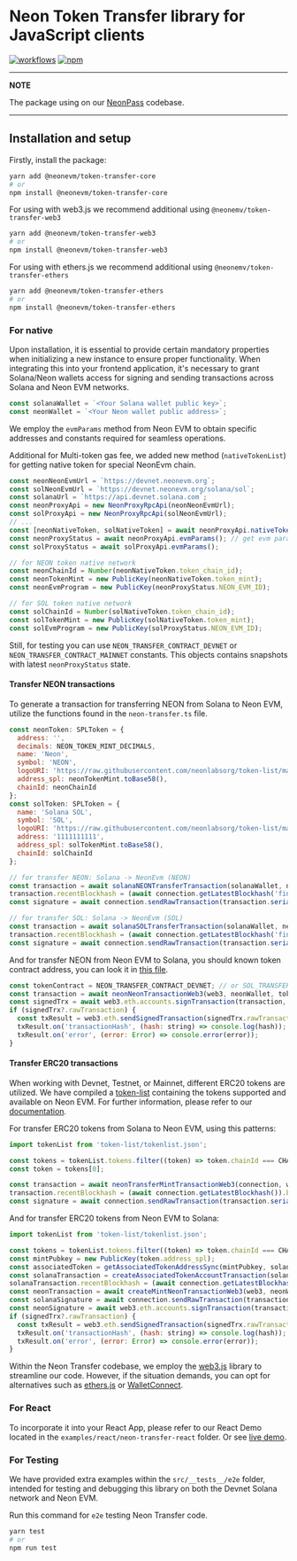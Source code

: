 # Neon Token Transfer library for JavaScript clients

[![workflows](https://github.com/neonlabsorg/neon-client-transfer/actions/workflows/test.yml/badge.svg?branch=master)](https://github.com/neonlabsorg/neon-client-transfer/actions)
[![npm](https://img.shields.io/npm/v/@neonevm/token-transfer.svg)](https://www.npmjs.com/package/@neonevm/token-transfer)

---

**NOTE**

The package using on our [NeonPass](https://neonpass.live/) codebase.

---

## Installation and setup

Firstly, install the package:

```sh
yarn add @neonevm/token-transfer-core
# or
npm install @neonevm/token-transfer-core
```

For using with web3.js we recommend additional using `@neonemv/token-transfer-web3`

```sh
yarn add @neonevm/token-transfer-web3
# or
npm install @neonevm/token-transfer-web3
```

For using with ethers.js we recommend additional using `@neonemv/token-transfer-ethers`

```sh
yarn add @neonevm/token-transfer-ethers
# or
npm install @neonevm/token-transfer-ethers
```

### For native

Upon installation, it is essential to provide certain mandatory properties when initializing a new instance to ensure proper functionality. When integrating this into your frontend application, it's necessary to grant Solana/Neon wallets access for signing and sending transactions across Solana and Neon EVM networks.


```javascript
const solanaWallet = `<Your Solana wallet public key>`;
const neonWallet = `<Your Neon wallet public address>`;
```

We employ the `evmParams` method from Neon EVM to obtain specific addresses and constants required for seamless operations.

Additional for Multi-token gas fee, we added new method (`nativeTokenList`) for getting native token for special NeonEvm chain. 

```javascript
const neonNeonEvmUrl = `https://devnet.neonevm.org`;
const solNeonEvmUrl = `https://devnet.neonevm.org/solana/sol`;
const solanaUrl = `https://api.devnet.solana.com`;
const neonProxyApi = new NeonProxyRpcApi(neonNeonEvmUrl);
const solProxyApi = new NeonProxyRpcApi(solNeonEvmUrl);
// ...
const [neonNativeToken, solNativeToken] = await neonProxyApi.nativeTokenList(); // get native tokens for chain networks
const neonProxyStatus = await neonProxyApi.evmParams(); // get evm params config
const solProxyStatus = await solProxyApi.evmParams();

// for NEON token native network
const neonChainId = Number(neonNativeToken.token_chain_id);
const neonTokenMint = new PublicKey(neonNativeToken.token_mint);
const neonEvmProgram = new PublicKey(neonProxyStatus.NEON_EVM_ID);

// for SOL token native network
const solChainId = Number(solNativeToken.token_chain_id);
const solTokenMint = new PublicKey(solNativeToken.token_mint);
const solEvmProgram = new PublicKey(solProxyStatus.NEON_EVM_ID);
```

Still, for testing you can use `NEON_TRANSFER_CONTRACT_DEVNET` or `NEON_TRANSFER_CONTRACT_MAINNET` constants. This objects contains snapshots with latest `neonProxyStatus` state. 

#### Transfer NEON transactions

To generate a transaction for transferring NEON from Solana to Neon EVM, utilize the functions found in the `neon-transfer.ts` file.

```javascript
const neonToken: SPLToken = {
  address: '',
  decimals: NEON_TOKEN_MINT_DECIMALS,
  name: 'Neon',
  symbol: 'NEON',
  logoURI: 'https://raw.githubusercontent.com/neonlabsorg/token-list/main/neon_token_md.png',
  address_spl: neonTokenMint.toBase58(),
  chainId: neonChainId
};
const solToken: SPLToken = {
  name: 'Solana SOL',
  symbol: 'SOL',
  logoURI: 'https://raw.githubusercontent.com/neonlabsorg/token-list/master/assets/solana-sol-logo.svg',
  address: '1111111111',
  address_spl: solTokenMint.toBase58(),
  chainId: solChainId
};

// for transfer NEON: Solana -> NeonEvm (NEON)
const transaction = await solanaNEONTransferTransaction(solanaWallet, neonWallet, neonEvmProgram, neonTokenMint, neonToken, amount, neonChainId); // Solana Transaction object
transaction.recentBlockhash = (await connection.getLatestBlockhash('finalized')).blockhash; // Network blockhash
const signature = await connection.sendRawTransaction(transaction.serialize()); // method for sign and send transaction to network

// for transfer SOL: Solana -> NeonEvm (SOL)
const transaction = await solanaSOLTransferTransaction(solanaWallet, neonWallet, solEvmProgram, solTokenMint, neonToken, amount, solChainId); // Solana Transaction object
transaction.recentBlockhash = (await connection.getLatestBlockhash('finalized')).blockhash; // Network blockhash
const signature = await connection.sendRawTransaction(transaction.serialize()); // method for sign and send transaction to network
```

And for transfer NEON from Neon EVM to Solana, you should known token contract address, you can look it in [this file](https://github.com/neonlabsorg/neon-client-transfer/blob/master/src/data/constants.ts).

```javascript
const tokenContract = NEON_TRANSFER_CONTRACT_DEVNET; // or SOL_TRANSFER_CONTRACT_DEVNET
const transaction = await neonNeonTransactionWeb3(web3, neonWallet, tokenContract, solanaWallet, amount); // Neon EVM Transaction object
const signedTrx = await web3.eth.accounts.signTransaction(transaction, neonWallet.privateKey);
if (signedTrx?.rawTransaction) {
  const txResult = web3.eth.sendSignedTransaction(signedTrx.rawTransaction);
  txResult.on('transactionHash', (hash: string) => console.log(hash));
  txResult.on('error', (error: Error) => console.error(error));
}
```

#### Transfer ERC20 transactions

When working with Devnet, Testnet, or Mainnet, different ERC20 tokens are utilized. We have compiled a [token-list](https://github.com/neonlabsorg/token-list) containing the tokens supported and available on Neon EVM. For further information, please refer to our [documentation](https://docs.neonfoundation.io/docs/tokens/token_list).

For transfer ERC20 tokens from Solana to Neon EVM, using this patterns:

```javascript
import tokenList from 'token-list/tokenlist.json';

const tokens = tokenList.tokens.filter((token) => token.chainId === CHAIN_ID);
const token = tokens[0];

const transaction = await neonTransferMintTransactionWeb3(connection, web3, proxyApi, proxyStatus, neonEvmProgram/* or solEvmProgram*/, solanaWallet, neonWallet, token, amount, neonChainId /*or solChainId*/);
transaction.recentBlockhash = (await connection.getLatestBlockhash()).blockhash;
const signature = await connection.sendRawTransaction(transaction.serialize());
```

And for transfer ERC20 tokens from Neon EVM to Solana:

```javascript
import tokenList from 'token-list/tokenlist.json';

const tokens = tokenList.tokens.filter((token) => token.chainId === CHAIN_ID);
const mintPubkey = new PublicKey(token.address_spl);
const associatedToken = getAssociatedTokenAddressSync(mintPubkey, solanaWallet);
const solanaTransaction = createAssociatedTokenAccountTransaction(solanaWallet, mintPubkey, associatedToken, proxyStatus.NEON_HEAP_FRAME);
solanaTransaction.recentBlockhash = (await connection.getLatestBlockhash()).blockhash;
const neonTransaction = await createMintNeonTransactionWeb3(web3, neonWallet.address, associatedToken, token, amount);
const solanaSignature = await connection.sendRawTransaction(transaction.serialize());
const neonSignature = await web3.eth.accounts.signTransaction(transaction, neonWallet.privateKey);
if (signedTrx?.rawTransaction) {
  const txResult = web3.eth.sendSignedTransaction(signedTrx.rawTransaction);
  txResult.on('transactionHash', (hash: string) => console.log(hash));
  txResult.on('error', (error: Error) => console.error(error));
}
```

Within the Neon Transfer codebase, we employ the [web3.js](https://web3js.readthedocs.io/en/v1.10.0/) library to streamline our code. However, if the situation demands, you can opt for alternatives such as [ethers.js](https://docs.ethers.org/v6/) or [WalletConnect](https://walletconnect.com/).

### For React

To incorporate it into your React App, please refer to our React Demo located in the `examples/react/neon-transfer-react` folder. Or see [live demo](https://codesandbox.io/s/neon-transfer-demo-z93nlj).

### For Testing

We have provided extra examples within the `src/__tests__/e2e` folder, intended for testing and debugging this library on both the Devnet Solana network and Neon EVM.

Run this command for `e2e` testing Neon Transfer code.

```sh
yarn test
# or
npm run test
```
